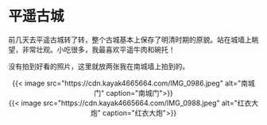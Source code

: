 # 平遥古城


前几天去平遥古城转了转，整个古城基本上保存了明清时期的原貌。站在城墙上眺望，非常壮观。小吃很多，我最喜欢平遥牛肉和碗托！
<!--more-->

没有拍到好看的照片，这里就放两张我在南城墙上拍到的。

<div align="center">
{{< image src="https://cdn.kayak4665664.com/IMG_0986.jpeg" alt="南城门" caption="南城门">}}
</div>

<div align="center">
{{< image src="https://cdn.kayak4665664.com/IMG_0988.jpeg" alt="红衣大炮" caption="红衣大炮">}}
</div>
